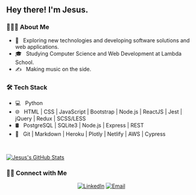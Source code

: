 <h2> Hey there! I'm Jesus.</h2>

<h3> 👨🏻‍💻 About Me </h3>

- 🤔 &nbsp; Exploring new technologies and developing software solutions and web applications.
- 🎓 &nbsp; Studying Computer Science and Web Development at Lambda School.
- ✍️ &nbsp; Making music on the side.

<h3>🛠 Tech Stack</h3>

- 💻 &nbsp; Python
- 🌐 &nbsp; HTML | CSS | JavaScript | Bootstrap | Node.js | ReactJS | Jest | jQuery | Redux | SCSS/LESS
- 🛢 &nbsp; PostgreSQL | SQLite3 | Node.js | Express | REST
- 🔧 &nbsp; Git | Markdown | Heroku | Plotly | Netlify | AWS | Cypress

<br/>

[![Jesus's GitHub Stats](https://github-readme-stats.vercel.app/api?username=Jesus&show_icons=true)](https://github.com/Jesus)

<h3> 🤝🏻 Connect with Me </h3>

<p align="center">
<a href="https://www.linkedin.com/in/jesuscguerrero/"><img alt="LinkedIn" src="https://img.shields.io/badge/LinkedIn-Jesus%20Clement%20Guerrero-blue?style=flat-square&logo=linkedin"></a>
<a href="mailto:jesusclementguerrero@gmail.com"><img alt="Email" src="https://img.shields.io/badge/Email-jesusclementguerrero@gmail.com-blue?style=flat-square&logo=gmail"></a>
</p>

